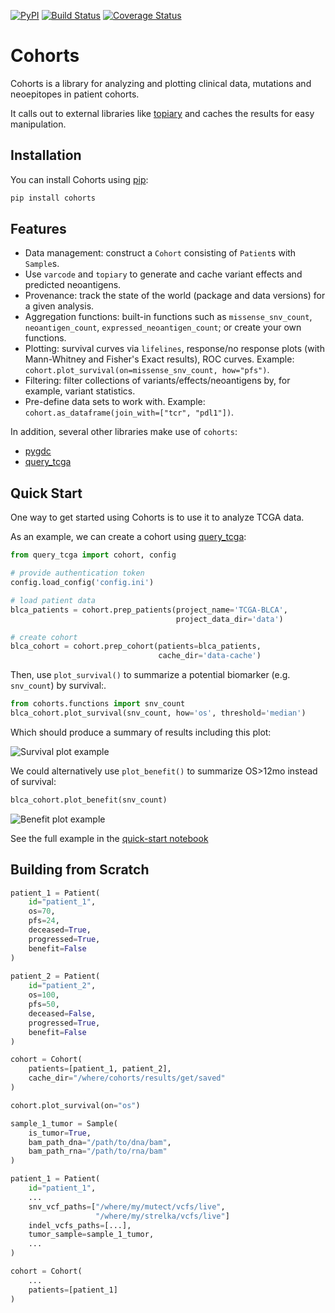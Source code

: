 [![PyPI](https://img.shields.io/pypi/v/cohorts.svg?maxAge=21600)]() [![Build Status](https://travis-ci.org/hammerlab/cohorts.svg?branch=master)](https://travis-ci.org/hammerlab/cohorts) [![Coverage Status](https://coveralls.io/repos/hammerlab/cohorts/badge.svg?branch=master&service=github)](https://coveralls.io/github/hammerlab/cohorts?branch=master)

Cohorts
=======

Cohorts is a library for analyzing and plotting clinical data, mutations and neoepitopes in patient cohorts.

It calls out to external libraries like [topiary](https://github.com/hammerlab/topiary) and caches the results for easy manipulation.

Installation
------------

You can install Cohorts using [pip](https://pip.pypa.io/en/latest/quickstart.html):

```bash
pip install cohorts
```

Features
--------

* Data management: construct a `Cohort` consisting of `Patient`s with `Sample`s.
* Use `varcode` and `topiary` to generate and cache variant effects and predicted neoantigens.
* Provenance: track the state of the world (package and data versions) for a given analysis.
* Aggregation functions: built-in functions such as `missense_snv_count`, `neoantigen_count`, `expressed_neoantigen_count`; or create your own functions.
* Plotting: survival curves via `lifelines`, response/no response plots (with Mann-Whitney and Fisher's Exact results), ROC curves. Example: `cohort.plot_survival(on=missense_snv_count, how="pfs")`.
* Filtering: filter collections of variants/effects/neoantigens by, for example, variant statistics.
* Pre-define data sets to work with. Example: `cohort.as_dataframe(join_with=["tcr", "pdl1"])`.

In addition, several other libraries make use of `cohorts`:
* [pygdc](http://github.com/hammerlab/pygdc)
* [query_tcga](http://github.com/jburos/query_tcga)

Quick Start
---------------

One way to get started using Cohorts is to use it to analyze TCGA data.

As an example, we can create a cohort using [query_tcga](http://github.com/jburos/query_tcga):

```python
from query_tcga import cohort, config

# provide authentication token
config.load_config('config.ini')

# load patient data
blca_patients = cohort.prep_patients(project_name='TCGA-BLCA',
                                     project_data_dir='data')

# create cohort
blca_cohort = cohort.prep_cohort(patients=blca_patients,
                                 cache_dir='data-cache')
```

Then, use `plot_survival()` to summarize a potential biomarker (e.g. `snv_count`) by survival:.

```python
from cohorts.functions import snv_count
blca_cohort.plot_survival(snv_count, how='os', threshold='median')
```

Which should produce a summary of results including this plot:

![Survival plot example](/docs/survival_plot_example.png)

We could alternatively use `plot_benefit()` to summarize OS>12mo instead of survival:

```python
blca_cohort.plot_benefit(snv_count)
```

![Benefit plot example](/docs/benefit_plot_example.png)


See the full example in the [quick-start notebook](http://nbviewer.jupyter.org/github/hammerlab/tcga-blca/blob/master/Quick-start%20-%20using%20Cohorts%20with%20TCGA%20data.ipynb)

Building from Scratch
--------------

```python
patient_1 = Patient(
    id="patient_1",
    os=70,
    pfs=24,
    deceased=True,
    progressed=True,
    benefit=False
)
    
patient_2 = Patient(
    id="patient_2",
    os=100,
    pfs=50,
    deceased=False,
    progressed=True,
    benefit=False
)

cohort = Cohort(
    patients=[patient_1, patient_2],
    cache_dir="/where/cohorts/results/get/saved"
)

cohort.plot_survival(on="os")
```

```python
sample_1_tumor = Sample(
    is_tumor=True,
    bam_path_dna="/path/to/dna/bam",
    bam_path_rna="/path/to/rna/bam"
)

patient_1 = Patient(
    id="patient_1",
    ...
    snv_vcf_paths=["/where/my/mutect/vcfs/live",
                   "/where/my/strelka/vcfs/live"]
    indel_vcfs_paths=[...],
    tumor_sample=sample_1_tumor,
    ...
)

cohort = Cohort(
    ...
    patients=[patient_1]
)

```

